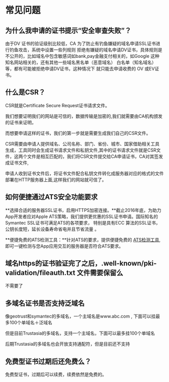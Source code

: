 

# 常见问题

## 为什么我申请的证书提示“安全审查失败”？

由于DV 证书的验证级别比较低，CA 为了防止有钓鱼嫌疑的域名申请SSL证书进行钓鱼攻击，系统中设置一些列规则
拒绝有嫌疑的域名申请DV证书，具体规则是不公开的，比如域名中包含敏感词如bank,pay金融支付相关的，如Google
这种知名网站相关的，还有其他一些域名黑名单（恶意域名） 白名单（知名域名）等，都有可能被拒绝申请DV证书，这种情况下 就只能去申请收费的 OV
或EV证书。

## 什么是CSR？

CSR就是Certificate Secure Request证书请求文件。

我们想要证明我们的网站是可信的，数据传输是加密的,我们就需要由CA机构颁发的证书来证明，

而想要申请这样的证书，我们的第一步就是需要生成我们自己的CSR文件。

CSR需要由申请人提供域名、公司名称、部门、省份、城市、国家借助相关工具生成，工具同时会生成证书请求文件和私钥文件,其中的证书请求文件就是CSR文件，这两个文件是相互匹配的，我们将CSR文件提交给CA申请证书，CA对其签发成证书文件,

申请人收到证书文件后，将证书文件配合私钥文件转化成服务器对应的格式的文件部署在HTTP服务器上面,这样我们的网站就可信了。

## 如何便捷通过ATS安全功能要求

**选择合适的服务器SSL证书，启用HTTPS加密连接。**截止2016年底，为助力App开发者应对Apple
ATS策略，我们提供更优惠的SSL证书申请。国际知名的Symantec
SSL证书可满足ATS的各项要求， <wrap em>特别是具有ECC
算法的SSL证书，公钥长度短，延长设备寿命省电并且节省流量</wrap> 。

**便捷免费的ATS检测工具：**针对ATS的要求，提供便捷免费的
[ATS检测工具](https://www.trustasia.com/apple-ats),即可一键检测与您App应用交互的服务器是否符合ATS要求。

## 域名https的证书验证完了之后，.well-known/pki-validation/fileauth.txt 文件需要保留么

不需要了

## 多域名证书是否支持泛域名

像geotrust和symantec的多域名，一个主域名是www.abc.com , 下面可以挂最多100个单域名＋泛域名

但是目前Trustasia的多域名，支持一个主域名，下面可以最多挂100个单域名

后期Trustasia的多域名也会开放支持通配符，但是目前还不支持

## 免费型证书过期后还免费么？

免费型证书，过期后可以续费，续费依然是免费的。
